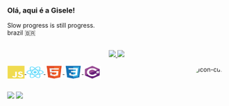 ### Olá, aqui é a Gisele!

Slow progress is still progress. <br>
brazil 🇧🇷

<br>

<div align="center">
  <a href="https://github.com/abhadom">
  <img height="180px" src="https://github-readme-stats.vercel.app/api?username=abhadom&show_icons=true&theme=omni&include_all_commits=true&count_private=true"/>
  <img height="180px" src="https://github-readme-stats.vercel.app/api/top-langs/?username=abhadom&layout=compact&langs_count=7&theme=omni"/>
</div>
  
  <div style="display: inline_block"><br>
  <img align="center" alt="Js" height="30" width="40" src="https://raw.githubusercontent.com/devicons/devicon/master/icons/javascript/javascript-plain.svg">
  <img align="center" alt="React" height="30" width="40" src="https://raw.githubusercontent.com/devicons/devicon/master/icons/react/react-original.svg">
  <img align="center" alt="HTML" height="30" width="40" src="https://raw.githubusercontent.com/devicons/devicon/master/icons/html5/html5-original.svg">
  <img align="center" alt="CSS" height="30" width="40" src="https://raw.githubusercontent.com/devicons/devicon/master/icons/css3/css3-original.svg">
  <img align="center" alt="Csharp" height="30" width="40" src="https://raw.githubusercontent.com/devicons/devicon/master/icons/csharp/csharp-original.svg">
  <img align="right" alt="icon-cute" height="150" style="border-radius:50px;" src="https://media.giphy.com/media/4KnEQTcTbVKSpuA231/giphy.gif">
  </div>

##
  <div>
  <a href="https://instagram.com/abhadom" target="_blank"><img src="https://img.shields.io/badge/-Instagram-%23E4405F?style=for-the-badge&logo=instagram&logoColor=white" target="_blank"></a>
 	<a href="https://twitter.com/abhadonn" target="_blank"><img src="https://img.shields.io/badge/Twitter-1DA1F2?style=for-the-badge&logo=twitter&logoColor=white" target="_blank"></a>  
  </div>
  
  
